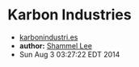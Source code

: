 # Karbon Industries
* [karbonindustri.es][karbonSite]
* **author:** [Shammel Lee][shammelGithub]
* Sun Aug  3 03:27:22 EDT 2014

[karbonSite]: http://karbonindustri.es
[shammelGithub]: https://github.com/shammellee
